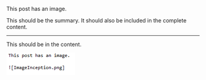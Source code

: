 ﻿This post has an image.

This should be the summary. It should also be included in the complete content.

---

This should be in the content.

![ImageInception](ImageInception.png)
